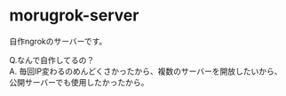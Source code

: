 # morugrok-server
自作ngrokのサーバーです。

Q.なんで自作してるの？<br>
A. 毎回IP変わるのめんどくさかったから、複数のサーバーを開放したいから、公開サーバーでも使用したかったから。
